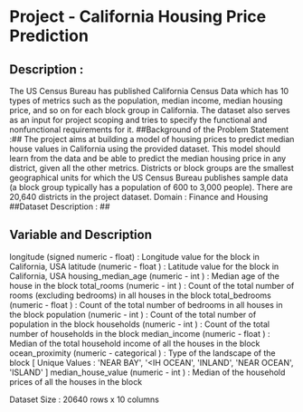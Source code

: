 # Project - California Housing Price Prediction #
## Description :
The US Census Bureau has published California Census Data which has 10 types of metrics such as the population, median income, median housing price, and so on for each block group in California. The dataset also serves as an input for project scoping and tries to specify the functional and nonfunctional requirements for it.
##Background of the Problem Statement :##
The project aims at building a model of housing prices to predict median house values in California using the provided dataset. This model should learn from the data and be able to predict the median housing price in any district, given all the other metrics.
Districts or block groups are the smallest geographical units for which the US Census Bureau publishes sample data (a block group typically has a population of 600 to 3,000 people). There are 20,640 districts in the project dataset.
Domain : Finance and Housing
##Dataset Description : ##

## Variable and Description ##
  longitude (signed numeric - float) : Longitude value for the block in California, USA 
  latitude (numeric - float ) : Latitude value for the block in California, USA
   housing_median_age (numeric - int ) : Median age of the house in the block 
  total_rooms (numeric - int ) : Count of the total number of rooms (excluding bedrooms) in all houses in the block 
  total_bedrooms (numeric - float ) : Count of the total number of bedrooms in all houses in the block 
  population (numeric - int ) : Count of the total number of population in the block 
  households (numeric - int ) : Count of the total number of households in the block 
  median_income (numeric - float ) : Median of the total household income of all the houses in the block 
  ocean_proximity (numeric - categorical ) : Type of the landscape of the block [ Unique Values : 'NEAR BAY', '<IH OCEAN', 'INLAND', 'NEAR OCEAN', 'ISLAND' ] 
  median_house_value (numeric - int ) : Median of the household prices of all the houses in the block

 Dataset Size : 20640 rows x 10 columns
